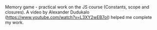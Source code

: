 Memory game - practical work on the JS course (Constants, scope and closures). A video by Alexander Dudukalo (https://www.youtube.com/watch?v=L3XY2wEB7oI) helped me complete my work.
